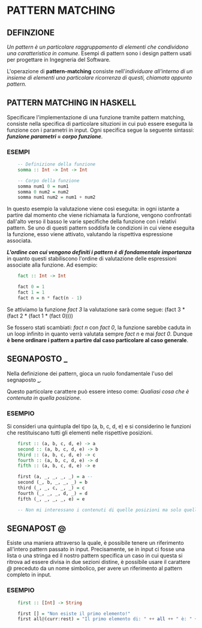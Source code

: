 # PATTERN MATCHING

## DEFINZIONE

_Un pattern è un particolare raggruppamento di elementi che condividono una caratteristica in comune_. Esempi di pattern sono i design pattern usati per progettare in Ingegneria del Software.

L'operazione di **pattern-matching** consiste nell'_individuare all'interno di un insieme di elementi una particolare ricorrenza di questi, chiamata appunto pattern._

## PATTERN MATCHING IN HASKELL

Specificare l'implementazione di una funzione tramite pattern matching, consiste nella specifica di particolare situzioni in cui può essere eseguita la funzione con i parametri in input. Ogni specifica segue la seguente sintassi: **_funzione_ _parametri_ = _corpo funzione_**.

### ESEMPI

```haskell
    -- Definizione della funzione 
    somma :: Int -> Int -> Int

    -- Corpo della funzione
    somma num1 0 = num1
    somma 0 num2 = num2
    somma num1 num2 = num1 + num2
```

In questo esempio la valutazione viene così eseguita: in ogni istante a partire dal momento che viene richiamata la funzione, vengono confrontati dall'alto verso il basso le varie specifiche della funzione con i relativi pattern. Se uno di questi pattern soddisfa le condizioni in cui viene eseguita la funzione, esso viene attivato, valutando la rispettiva espressione associata.

**_L'ordine con cui vengono definiti i pattern è di fondamentale importanza_** in quanto questi stabiliscono l'ordine di valutazione delle espressioni associate alla funzione. Ad esempio:

```haskell
    fact :: Int -> Int

    fact 0 = 1
    fact 1 = 1
    fact n = n * fact(n - 1)
```

Se attiviamo la funzione _fact 3_ la valutazione sarà come segue: 
(fact 3 * (fact 2 * (fact 1 * (fact 0))))

Se fossero stati scambiati: _fact n_ con _fact 0_, la funzione sarebbe caduta in un loop infinito in quanto verrà valutata sempre _fact n_ e mai _fact 0_. Dunque **è bene ordinare i pattern a partire dal caso particolare al caso generale**.

## SEGNAPOSTO _

Nella definizione dei pattern, gioca un ruolo fondamentale l'uso del segnaposto **_**. 

Questo particolare carattere può essere inteso come: _Qualiasi cosa che è contenuta in quella posizione_. 

### ESEMPIO

Si consideri una quintupla del tipo (a, b, c, d, e) e si considerino le funzioni che restituiscano tutti gli elementi nelle rispettive posizioni.

```haskell
    first :: (a, b, c, d, e) -> a
    second :: (a, b, c, d, e) -> b
    third :: (a, b, c, d, e) -> c
    fourth :: (a, b, c, d, e) -> d
    fifth :: (a, b, c, d, e) -> e

    first (a, _, _, _, _) = a -- 
    second (_, b, _, _, _) = b
    third (_, _, c, _, _) = c
    fourth (_, _, _, d, _) = d
    fifth (_, _, _, _, e) = e

    -- Non mi interessano i contenuti di quelle posizioni ma solo quella!
```

## SEGNAPOST @

Esiste una maniera attraverso la quale, è possibile tenere un riferimento all'intero pattern passato in input. Precisamente, se in input ci fosse una lista o una stringa ed il nostro pattern specifica un caso in cui questa si ritrova ad essere divisa in due sezioni distine, è possibile usare il carattere _@_ preceduto da un nome simbolico, per avere un riferimento al pattern completo in input.

### ESEMPIO
```haskell
    first :: [Int] -> String

    first [] = "Non esiste il primo elemento!"
    first all@(curr:rest) = "Il primo elemento di: " ++ all ++ " è: " ++ curr
```